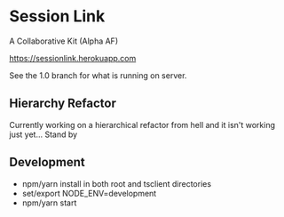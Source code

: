 # Session Link
A Collaborative Kit (Alpha AF)

<a href="https://sessionlink.herokuapp.com">https://sessionlink.herokuapp.com</a>

See the 1.0 branch for what is running on server.

## Hierarchy Refactor
Currently working on a hierarchical refactor from hell and it isn't working just yet...
Stand by

## Development
* npm/yarn install in both root and tsclient directories
* set/export NODE_ENV=development
* npm/yarn start

